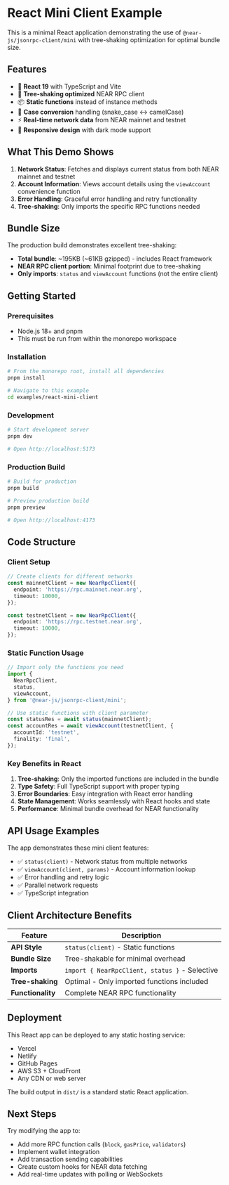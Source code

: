 # React Mini Client Example

This is a minimal React application demonstrating the use of `@near-js/jsonrpc-client/mini` with tree-shaking optimization for optimal bundle size.

## Features

- 🚀 **React 19** with TypeScript and Vite
- 🌳 **Tree-shaking optimized** NEAR RPC client
- 📦 **Static functions** instead of instance methods
- 🔄 **Case conversion** handling (snake_case ↔ camelCase)
- ⚡ **Real-time network data** from NEAR mainnet and testnet
- 📱 **Responsive design** with dark mode support

## What This Demo Shows

1. **Network Status**: Fetches and displays current status from both NEAR mainnet and testnet
2. **Account Information**: Views account details using the `viewAccount` convenience function
3. **Error Handling**: Graceful error handling and retry functionality
4. **Tree-shaking**: Only imports the specific RPC functions needed

## Bundle Size

The production build demonstrates excellent tree-shaking:

- **Total bundle**: ~195KB (~61KB gzipped) - includes React framework
- **NEAR RPC client portion**: Minimal footprint due to tree-shaking
- **Only imports**: `status` and `viewAccount` functions (not the entire client)

## Getting Started

### Prerequisites

- Node.js 18+ and pnpm
- This must be run from within the monorepo workspace

### Installation

```bash
# From the monorepo root, install all dependencies
pnpm install

# Navigate to this example
cd examples/react-mini-client
```

### Development

```bash
# Start development server
pnpm dev

# Open http://localhost:5173
```

### Production Build

```bash
# Build for production
pnpm build

# Preview production build
pnpm preview

# Open http://localhost:4173
```

## Code Structure

### Client Setup

```typescript
// Create clients for different networks
const mainnetClient = new NearRpcClient({
  endpoint: 'https://rpc.mainnet.near.org',
  timeout: 10000,
});

const testnetClient = new NearRpcClient({
  endpoint: 'https://rpc.testnet.near.org',
  timeout: 10000,
});
```

### Static Function Usage

```typescript
// Import only the functions you need
import {
  NearRpcClient,
  status,
  viewAccount,
} from '@near-js/jsonrpc-client/mini';

// Use static functions with client parameter
const statusRes = await status(mainnetClient);
const accountRes = await viewAccount(testnetClient, {
  accountId: 'testnet',
  finality: 'final',
});
```

### Key Benefits in React

1. **Tree-shaking**: Only the imported functions are included in the bundle
2. **Type Safety**: Full TypeScript support with proper typing
3. **Error Boundaries**: Easy integration with React error handling
4. **State Management**: Works seamlessly with React hooks and state
5. **Performance**: Minimal bundle overhead for NEAR functionality

## API Usage Examples

The app demonstrates these mini client features:

- ✅ `status(client)` - Network status from multiple networks
- ✅ `viewAccount(client, params)` - Account information lookup
- ✅ Error handling and retry logic
- ✅ Parallel network requests
- ✅ TypeScript integration

## Client Architecture Benefits

| Feature           | Description                                         |
| ----------------- | --------------------------------------------------- |
| **API Style**     | `status(client)` - Static functions               |
| **Bundle Size**   | Tree-shakable for minimal overhead                |
| **Imports**       | `import { NearRpcClient, status }` - Selective    |
| **Tree-shaking**  | Optimal - Only imported functions included        |
| **Functionality** | Complete NEAR RPC functionality                   |

## Deployment

This React app can be deployed to any static hosting service:

- Vercel
- Netlify
- GitHub Pages
- AWS S3 + CloudFront
- Any CDN or web server

The build output in `dist/` is a standard static React application.

## Next Steps

Try modifying the app to:

- Add more RPC function calls (`block`, `gasPrice`, `validators`)
- Implement wallet integration
- Add transaction sending capabilities
- Create custom hooks for NEAR data fetching
- Add real-time updates with polling or WebSockets

